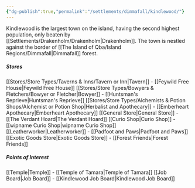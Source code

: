 ```yaml
---
{"dg-publish":true,"permalink":"/settlements/dimmafall/kindlewood/"}
---
```


Kindlewood is the largest town on the island, having the second highest population, only beaten by [[Settlements/Drakenholm/Drakenholm\|Drakenholm]]. The town is nestled against the border of [[The Island of Qba/Island Regions/Dimmafall\|Dimmafall]] forest.

##### Stores
[[Stores/Store Types/Taverns & Inns/Tavern or Inn\|Tavern]] - [[Feywild Free House\|Feywild Free House]] 
[[Stores/Store Types/Bowyers & Fletchers/Bowyer or Fletcher\|Bowyer]] - [[Huntsman's Reprieve\|Huntsman's Reprieve]]
[[Stores/Store Types/Alchemists & Potion Shops/Alchemist or Potion Shop\|Herbalist and Apothecary]] - [[Emberheart Apothecary\|Emberheart Apothecary]] 
[[General Store\|General Store]] - [[The Verdant Hoard\|The Verdant Hoard]] 
[[Curio Shop\|Curio Shop]] - [[wipname Curio Shop\|wipname Curio Shop]] 
[[Leatherworker\|Leatherworker]] - [[Padfoot and Paws\|Padfoot and Paws]]
[[Exotic Goods Store\|Exotic Goods Store]] - [[Forest Friends\|Forest Friends]]

##### Points of Interest
[[Temple\|Temple]] - [[Temple of Tamara\|Temple of Tamara]] 
[[Job Board\|Job Board]] - [[Kindlewood Job Board\|Kindlewood Job Board]]